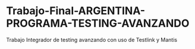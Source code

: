 # Trabajo-Final-ARGENTINA-PROGRAMA-TESTING-AVANZANDO
Trabajo Integrador de testing avanzando con uso de Testlink y Mantis
